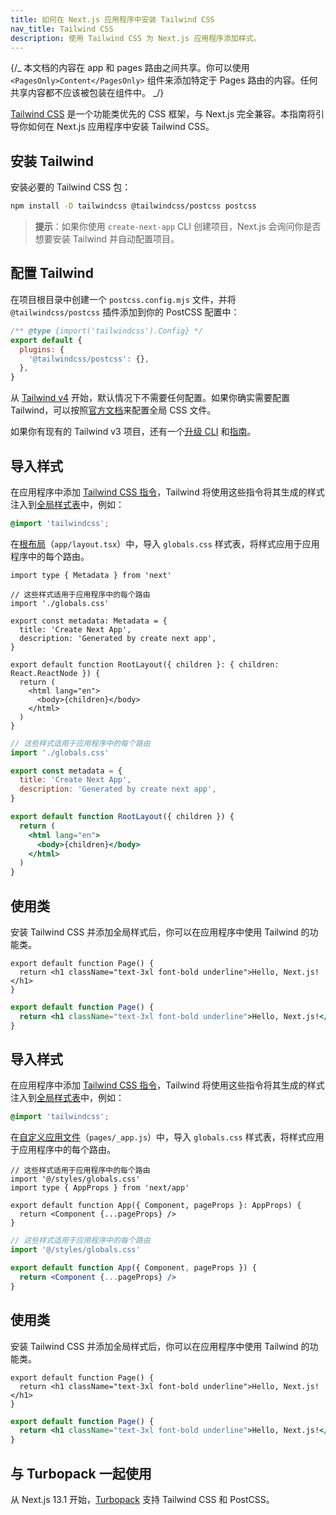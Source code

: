 ```yaml
---
title: 如何在 Next.js 应用程序中安装 Tailwind CSS
nav_title: Tailwind CSS
description: 使用 Tailwind CSS 为 Next.js 应用程序添加样式。
---
```


{/_ 本文档的内容在 app 和 pages 路由之间共享。你可以使用 `<PagesOnly>Content</PagesOnly>` 组件来添加特定于 Pages 路由的内容。任何共享内容都不应该被包装在组件中。 _/}

[Tailwind CSS](https://tailwindcss.com/) 是一个功能类优先的 CSS 框架，与 Next.js 完全兼容。本指南将引导你如何在 Next.js 应用程序中安装 Tailwind CSS。

## 安装 Tailwind

安装必要的 Tailwind CSS 包：

```bash filename="Terminal"
npm install -D tailwindcss @tailwindcss/postcss postcss
```

> **提示**：如果你使用 `create-next-app` CLI 创建项目，Next.js 会询问你是否想要安装 Tailwind 并自动配置项目。

## 配置 Tailwind

在项目根目录中创建一个 `postcss.config.mjs` 文件，并将 `@tailwindcss/postcss` 插件添加到你的 PostCSS 配置中：

```js filename="postcss.config.mjs" highlight={4}
/** @type {import('tailwindcss').Config} */
export default {
  plugins: {
    '@tailwindcss/postcss': {},
  },
}
```

从 [Tailwind v4](https://tailwindcss.com/blog/tailwindcss-v4) 开始，默认情况下不需要任何配置。如果你确实需要配置 Tailwind，可以按照[官方文档](https://tailwindcss.com/blog/tailwindcss-v4#css-first-configuration)来配置全局 CSS 文件。

如果你有现有的 Tailwind v3 项目，还有一个[升级 CLI](https://tailwindcss.com/docs/upgrade-guide) 和[指南](https://tailwindcss.com/docs/upgrade-guide)。

<AppOnly>

## 导入样式

在应用程序中添加 [Tailwind CSS 指令](https://tailwindcss.com/docs/functions-and-directives#directives)，Tailwind 将使用这些指令将其生成的样式注入到[全局样式表](/docs/app/getting-started/css#global-css)中，例如：

```css filename="app/globals.css"
@import 'tailwindcss';
```

在[根布局](/docs/app/building-your-application/routing/layouts-and-templates#root-layout-required)（`app/layout.tsx`）中，导入 `globals.css` 样式表，将样式应用于应用程序中的每个路由。

```tsx filename="app/layout.tsx" switcher
import type { Metadata } from 'next'

// 这些样式适用于应用程序中的每个路由
import './globals.css'

export const metadata: Metadata = {
  title: 'Create Next App',
  description: 'Generated by create next app',
}

export default function RootLayout({ children }: { children: React.ReactNode }) {
  return (
    <html lang="en">
      <body>{children}</body>
    </html>
  )
}
```

```jsx filename="app/layout.js" switcher
// 这些样式适用于应用程序中的每个路由
import './globals.css'

export const metadata = {
  title: 'Create Next App',
  description: 'Generated by create next app',
}

export default function RootLayout({ children }) {
  return (
    <html lang="en">
      <body>{children}</body>
    </html>
  )
}
```

## 使用类

安装 Tailwind CSS 并添加全局样式后，你可以在应用程序中使用 Tailwind 的功能类。

```tsx filename="app/page.tsx" switcher
export default function Page() {
  return <h1 className="text-3xl font-bold underline">Hello, Next.js!</h1>
}
```

```jsx filename="app/page.js" switcher
export default function Page() {
  return <h1 className="text-3xl font-bold underline">Hello, Next.js!</h1>
}
```

</AppOnly>

<PagesOnly>

## 导入样式

在应用程序中添加 [Tailwind CSS 指令](https://tailwindcss.com/docs/functions-and-directives#directives)，Tailwind 将使用这些指令将其生成的样式注入到[全局样式表](/docs/app/getting-started/css#global-css)中，例如：

```css filename="styles/globals.css"
@import 'tailwindcss';
```

在[自定义应用文件](/docs/pages/building-your-application/routing/custom-app)（`pages/_app.js`）中，导入 `globals.css` 样式表，将样式应用于应用程序中的每个路由。

```tsx filename="pages/_app.tsx" switcher
// 这些样式适用于应用程序中的每个路由
import '@/styles/globals.css'
import type { AppProps } from 'next/app'

export default function App({ Component, pageProps }: AppProps) {
  return <Component {...pageProps} />
}
```

```jsx filename="pages/_app.js" switcher
// 这些样式适用于应用程序中的每个路由
import '@/styles/globals.css'

export default function App({ Component, pageProps }) {
  return <Component {...pageProps} />
}
```

## 使用类

安装 Tailwind CSS 并添加全局样式后，你可以在应用程序中使用 Tailwind 的功能类。

```tsx filename="pages/index.tsx" switcher
export default function Page() {
  return <h1 className="text-3xl font-bold underline">Hello, Next.js!</h1>
}
```

```jsx filename="pages/index.js" switcher
export default function Page() {
  return <h1 className="text-3xl font-bold underline">Hello, Next.js!</h1>
}
```

</PagesOnly>

## 与 Turbopack 一起使用

从 Next.js 13.1 开始，[Turbopack](https://turbo.build/pack/docs/features/css#tailwind-css) 支持 Tailwind CSS 和 PostCSS。
